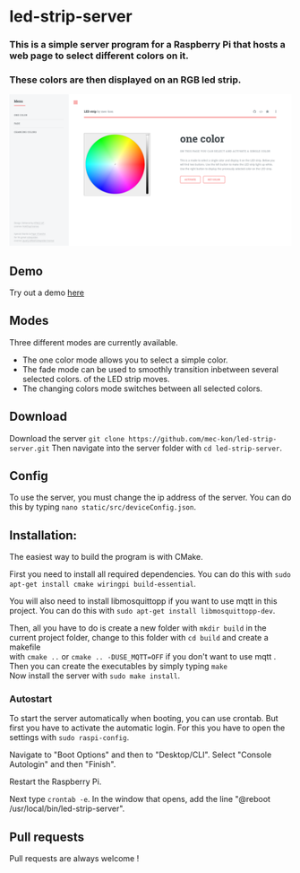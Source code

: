 # led-strip-server
### This is a simple server program for a Raspberry Pi that hosts a web page to select different colors on it.
### These colors are then displayed on an RGB led strip.

![](demo/led_strip_website.png)

Demo
--------

Try out a demo <a href="https://mec-kon.github.io/led-strip-website/src/" target="_blank">here</a>

Modes
--------

Three different modes are currently available.
* The one color mode allows you to select a simple color.
* The fade mode can be used to smoothly transition inbetween several selected colors.
of the LED strip moves.
* The changing colors mode switches between all selected colors.

## Download ##
Download the server ```git clone https://github.com/mec-kon/led-strip-server.git```
Then navigate into the server folder with ```cd led-strip-server```.

## Config ##
To use the server, you must change the ip address of the server.
You can do this by typing ```nano static/src/deviceConfig.json```.

## Installation: ## 
The easiest way to build the program is with CMake.  

First you need to install all required dependencies.
You can do this with ```sudo apt-get install cmake wiringpi build-essential```.

You will also need to install libmosquittopp if you want to use mqtt in this project.
You can do this with ```sudo apt-get install libmosquittopp-dev```.

Then, all you have to do is create a new folder with ```mkdir build``` in the current project folder, change to this folder with ```cd build``` and create a makefile  
with ```cmake ..``` or ```cmake .. -DUSE_MQTT=OFF``` if you don't want to use mqtt .  
Then you can create the executables by simply typing ```make```  
Now install the server with ```sudo make install```.

### Autostart ###

To start the server automatically when booting, you can use crontab.
But first you have to activate the automatic login.
For this you have to open the settings with ```sudo raspi-config```.

Navigate to "Boot Options" and then to "Desktop/CLI".
Select "Console Autologin" and then "Finish".

Restart the Raspberry Pi.

Next type ```crontab -e```.
In the window that opens, add the line "@reboot /usr/local/bin/led-strip-server".

Pull requests
--------

Pull requests are always welcome !